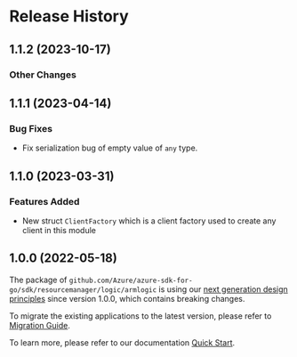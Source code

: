 # Release History

## 1.1.2 (2023-10-17)
### Other Changes


## 1.1.1 (2023-04-14)
### Bug Fixes

- Fix serialization bug of empty value of `any` type.


## 1.1.0 (2023-03-31)
### Features Added

- New struct `ClientFactory` which is a client factory used to create any client in this module


## 1.0.0 (2022-05-18)

The package of `github.com/Azure/azure-sdk-for-go/sdk/resourcemanager/logic/armlogic` is using our [next generation design principles](https://azure.github.io/azure-sdk/general_introduction.html) since version 1.0.0, which contains breaking changes.

To migrate the existing applications to the latest version, please refer to [Migration Guide](https://aka.ms/azsdk/go/mgmt/migration).

To learn more, please refer to our documentation [Quick Start](https://aka.ms/azsdk/go/mgmt).